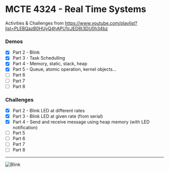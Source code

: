 # MCTE 4324 - Real Time Systems

Activities & Challenges from https://www.youtube.com/playlist?list=PLEBQazB0HUyQ4hAPU1cJED6t3DU0h34bz
### Demos
- [x] Part 2 - Blink
- [x] Part 3 - Task Schedulling
- [x] Part 4 - Memory, static, stack, heap
- [x] Part 5 - Queue, atomic operation, kernel objects...
- [ ] Part 6
- [ ] Part 7
- [ ] Part 8

### Challenges
- [x] Part 2 - Blink LED at different rates
- [x] Part 3 - Blink LED at given rate (from serial)
- [x] Part 4 - Send and receive message using heap memory (with LED notification)
- [ ] Part 5
- [ ] Part 6
- [ ] Part 7
- [ ] Part 8
---
![Blink](https://user-images.githubusercontent.com/39882376/111452481-88a9e800-874d-11eb-82bc-adde84f4ccc6.gif)
